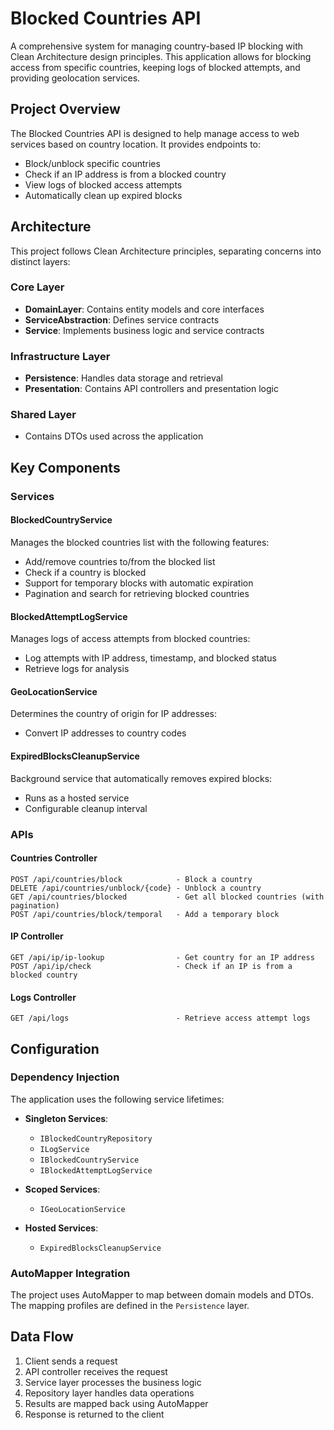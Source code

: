 # Blocked Countries API

A comprehensive system for managing country-based IP blocking with Clean Architecture design principles. This application allows for blocking access from specific countries, keeping logs of blocked attempts, and providing geolocation services.

## Project Overview

The Blocked Countries API is designed to help manage access to web services based on country location. It provides endpoints to:

- Block/unblock specific countries
- Check if an IP address is from a blocked country
- View logs of blocked access attempts
- Automatically clean up expired blocks

## Architecture

This project follows Clean Architecture principles, separating concerns into distinct layers:

### Core Layer

- **DomainLayer**: Contains entity models and core interfaces
- **ServiceAbstraction**: Defines service contracts
- **Service**: Implements business logic and service contracts

### Infrastructure Layer

- **Persistence**: Handles data storage and retrieval
- **Presentation**: Contains API controllers and presentation logic

### Shared Layer

- Contains DTOs used across the application

## Key Components

### Services

#### BlockedCountryService

Manages the blocked countries list with the following features:

- Add/remove countries to/from the blocked list
- Check if a country is blocked
- Support for temporary blocks with automatic expiration
- Pagination and search for retrieving blocked countries

#### BlockedAttemptLogService

Manages logs of access attempts from blocked countries:

- Log attempts with IP address, timestamp, and blocked status
- Retrieve logs for analysis

#### GeoLocationService

Determines the country of origin for IP addresses:

- Convert IP addresses to country codes

#### ExpiredBlocksCleanupService

Background service that automatically removes expired blocks:

- Runs as a hosted service
- Configurable cleanup interval

### APIs

#### Countries Controller

```
POST /api/countries/block            - Block a country
DELETE /api/countries/unblock/{code} - Unblock a country
GET /api/countries/blocked           - Get all blocked countries (with pagination)
POST /api/countries/block/temporal   - Add a temporary block
```

#### IP Controller

```
GET /api/ip/ip-lookup                - Get country for an IP address
POST /api/ip/check                   - Check if an IP is from a blocked country
```

#### Logs Controller

```
GET /api/logs                        - Retrieve access attempt logs
```

## Configuration

### Dependency Injection

The application uses the following service lifetimes:

- **Singleton Services**:

  - `IBlockedCountryRepository`
  - `ILogService`
  - `IBlockedCountryService`
  - `IBlockedAttemptLogService`

- **Scoped Services**:

  - `IGeoLocationService`

- **Hosted Services**:
  - `ExpiredBlocksCleanupService`

### AutoMapper Integration

The project uses AutoMapper to map between domain models and DTOs. The mapping profiles are defined in the `Persistence` layer.

## Data Flow

1. Client sends a request
2. API controller receives the request
3. Service layer processes the business logic
4. Repository layer handles data operations
5. Results are mapped back using AutoMapper
6. Response is returned to the client
